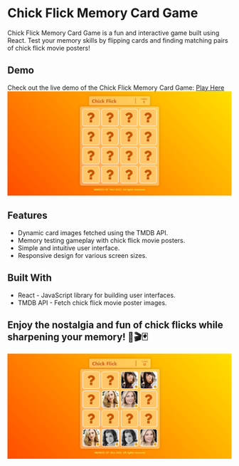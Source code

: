 # Chick Flick Memory Card Game

Chick Flick Memory Card Game is a fun and interactive game built using React. Test your memory skills by flipping cards and finding matching pairs of chick flick movie posters!

## Demo
Check out the live demo of the Chick Flick Memory Card Game: [Play Here](https://chick-flick.netlify.app/)
![Chick Flick Memory Card Game](https://github.com/mindsofraj/Chick-Flick-Game/blob/master/screenshots/preview1.png)

## Features
- Dynamic card images fetched using the TMDB API.
- Memory testing gameplay with chick flick movie posters.
- Simple and intuitive user interface.
- Responsive design for various screen sizes.

## Built With
- React - JavaScript library for building user interfaces.
- TMDB API - Fetch chick flick movie poster images.


## Enjoy the nostalgia and fun of chick flicks while sharpening your memory! 🍿🎬🃏
![Chick Flick Memory Card Game](https://github.com/mindsofraj/Chick-Flick-Game/blob/master/screenshots/preview.png)


